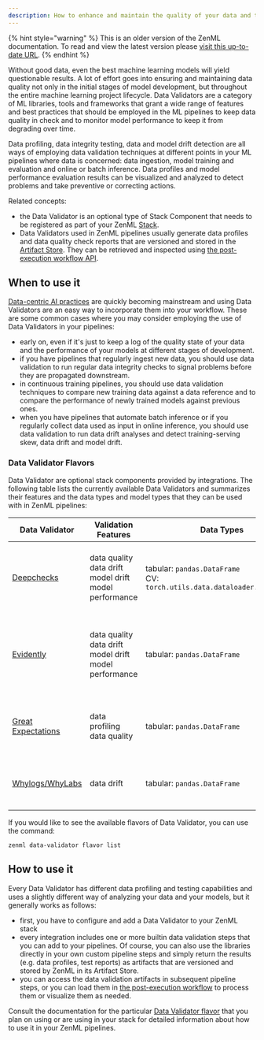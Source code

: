 ```yaml
---
description: How to enhance and maintain the quality of your data and the performance of your models with data profiling and validation
---
```


{% hint style="warning" %}
This is an older version of the ZenML documentation. To read and view the latest version please [visit this up-to-date URL](https://docs.zenml.io).
{% endhint %}


Without good data, even the best machine learning models will yield questionable
results. A lot of effort goes into ensuring and maintaining data quality not
only in the initial stages of model development, but throughout the entire
machine learning project lifecycle. Data Validators are a category of ML
libraries, tools and frameworks that grant a wide range of features and best
practices that should be employed in the ML pipelines to keep data quality in
check and to monitor model performance to keep it from degrading over time.

Data profiling, data integrity testing, data and model drift detection
are all ways of employing data validation techniques at different points in your
ML pipelines where data is concerned: data ingestion, model training and
evaluation and online or batch inference. Data profiles and model performance
evaluation results can be visualized and analyzed to detect problems and take
preventive or correcting actions.

Related concepts:

* the Data Validator is an optional type of Stack Component that needs to be
registered as part of your ZenML [Stack](../../starter-guide/stacks/stacks.md).
* Data Validators used in ZenML pipelines usually generate data profiles and
data quality check reports that are versioned and stored in the 
[Artifact Store](../artifact-stores/artifact-stores.md). They can be retrieved 
and inspected using [the post-execution workflow API](../../starter-guide/pipelines/fetching-pipelines.md).

## When to use it

[Data-centric AI practices](https://blog.zenml.io/data-centric-mlops/) are
quickly becoming mainstream and using Data Validators are an easy way to
incorporate them into your workflow. These are some common cases where you
may consider employing the use of Data Validators in your pipelines:

* early on, even if it's just to keep a log of the quality state of your
data and the performance of your models at different stages of development.
* if you have pipelines that regularly ingest new data, you should use data
validation to run regular data integrity checks to signal problems before
they are propagated downstream.
* in continuous training pipelines, you should use data validation techniques to
compare new training data against a data reference and to compare the
performance of newly trained models against previous ones.
* when you have pipelines that automate batch inference or if you regularly
collect data used as input in online inference, you should use data validation
to run data drift analyses and detect training-serving skew, data drift and
model drift.

### Data Validator Flavors

Data Validator are optional stack components provided by integrations. The
following table lists the currently available Data Validators and summarizes
their features and the data types and model types that they can be used with in
ZenML pipelines:

| Data Validator                                | Validation Features                                            | Data Types                                                                  | Model Types                                                      | Notes                                                                                               | Flavor/Integration   |
|-----------------------------------------------|----------------------------------------------------------------|-----------------------------------------------------------------------------|------------------------------------------------------------------|-----------------------------------------------------------------------------------------------------|----------------------|
| [Deepchecks](./deepchecks.md)                 | data quality<br>data drift<br>model drift<br>model performance | tabular: `pandas.DataFrame`<br>CV: `torch.utils.data.dataloader.DataLoader` | tabular: `sklearn.base.ClassifierMixin`<br>CV: `torch.nn.Module` | Add Deepchecks data and model validation tests to your pipelines                                    | `deepchecks`         |
| [Evidently](./evidently.md)                   | data quality<br>data drift<br>model drift<br>model performance | tabular: `pandas.DataFrame`                                                 | N/A                                                              | Use Evidently to generate a variety of data quality and data/model drift reports and visualizations | `evidently`          |
| [Great Expectations](./great-expectations.md) | data profiling<br>data quality                                 | tabular: `pandas.DataFrame`                                                 | N/A                                                              | Perform data testing, documentation and profiling with Great Expectations                           | `great_expectations` |
| [Whylogs/WhyLabs](./whylogs.md)               | data drift                                                     | tabular: `pandas.DataFrame`                                                 | N/A                                                              | Generate data profiles with whylogs and upload them to WhyLabs                                      | `whylogs`            |

If you would like to see the available flavors of Data Validator, you can 
use the command:

```shell
zenml data-validator flavor list
```

## How to use it

Every Data Validator has different data profiling and testing capabilities and
uses a slightly different way of analyzing your data and your models, but it
generally works as follows:

* first, you have to configure and add a Data Validator to your ZenML stack
* every integration includes one or more builtin data validation steps that you
can add to your pipelines. Of course, you can also use the libraries directly in
your own custom pipeline steps and simply return the results (e.g. data 
profiles, test reports) as artifacts that are versioned and stored by ZenML in 
its Artifact Store.
* you can access the data validation artifacts in subsequent pipeline steps, or
you can load them in [the post-execution workflow](../../starter-guide/pipelines/fetching-pipelines.md) 
to process them or visualize them as needed.

Consult the documentation for the particular [Data Validator flavor](#data-validator-flavors)
that you plan on using or are using in your stack for detailed information about
how to use it in your ZenML pipelines.

